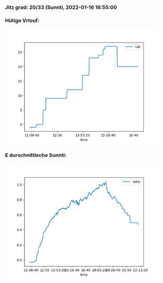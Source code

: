 ### Jitz grad: 20/33 (Sunnti, 2022-01-16 16:55:00

### Hütige Vrlouf:
![Graph](Today.png)

### E durschnittleche Sunnti:
![Graph](Sunnti.png)